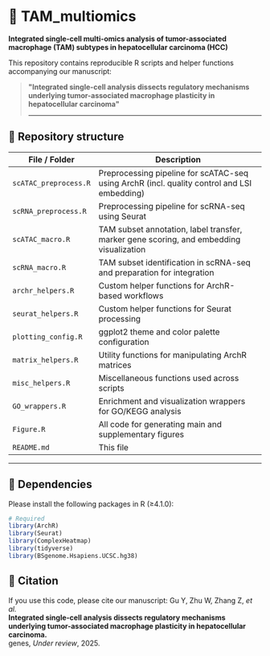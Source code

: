 # 🧬 TAM_multiomics

**Integrated single-cell multi-omics analysis of tumor-associated macrophage (TAM) subtypes in hepatocellular carcinoma (HCC)**

This repository contains reproducible R scripts and helper functions accompanying our manuscript:

> **"Integrated single-cell analysis dissects regulatory mechanisms underlying tumor-associated macrophage plasticity in hepatocellular carcinoma"**
>
> ---

## 📁 Repository structure

| File / Folder              | Description |
|---------------------------|-------------|
| `scATAC_preprocess.R`     | Preprocessing pipeline for scATAC-seq using ArchR (incl. quality control and LSI embedding) |
| `scRNA_preprocess.R`      | Preprocessing pipeline for scRNA-seq using Seurat |
| `scATAC_macro.R`          | TAM subset annotation, label transfer, marker gene scoring, and embedding visualization |
| `scRNA_macro.R`           | TAM subset identification in scRNA-seq and preparation for integration |
| `archr_helpers.R`         | Custom helper functions for ArchR-based workflows |
| `seurat_helpers.R`        | Custom helper functions for Seurat processing |
| `plotting_config.R`       | ggplot2 theme and color palette configuration |
| `matrix_helpers.R`        | Utility functions for manipulating ArchR matrices |
| `misc_helpers.R`          | Miscellaneous functions used across scripts |
| `GO_wrappers.R`           | Enrichment and visualization wrappers for GO/KEGG analysis |
| `Figure.R`                | All code for generating main and supplementary figures |
| `README.md`               | This file |

---

## 🔧 Dependencies

Please install the following packages in R (≥4.1.0):

```r
# Required
library(ArchR)
library(Seurat)
library(ComplexHeatmap)
library(tidyverse)
library(BSgenome.Hsapiens.UCSC.hg38)
```

## 🧾 Citation

If you use this code, please cite our manuscript:
Gu Y, Zhu W, Zhang Z, *et al.*  
**Integrated single-cell analysis dissects regulatory mechanisms underlying tumor-associated macrophage plasticity in hepatocellular carcinoma.**  
genes, *Under review*, 2025.
